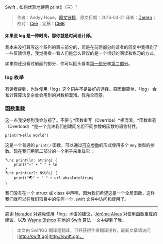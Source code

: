 Swift：如何优雅地使用 print()（三）"

> 作者：Andyy Hope，[原文链接](https://medium.com/swift-programming/swift-pretty-in-print-pt-3-22dbc52c412c#)，原文日期：2016-04-21
> 译者：[Darren](https://github.com/Harman-darrenchen)；校对：[Cee](https://github.com/Cee)；定稿：[CMB](https://github.com/chenmingbiao)
  









#### 如果说 log 是一种时尚，那你就是时尚设计师。

我本来没打算写这个系列的第三部分的，但是在前两部分的读者的回复中我得到了一些反馈信息，我觉得看一看人们是怎么建议的是一个很好的阅读和练习的方式。

如果你还没看过前面的部分，你可以回头看看[第一部分](http://swift.gg/2016/08/03/swift-prettify-your-print-statements-pt-1/)和[第二部分](http://swift.gg/2016/08/23/swift-pretty-in-print-pt-2/)。



### log 枚举

有读者提到，也许使用「log」这个词并不是最好的选择。原因很简单，「log」 会和计算算法复杂度会用到的对数相混淆。我完全同意。

### 函数重载

这一点我没想到我会忽视了。不要与*函数重写（Override）*相混淆，*函数重载（Overload）*是一个允许我们创建同名但不同参数的函数的语言特性。

    
    print("Hello World")

这是一个普通的 `print()` 函数，可以通过[可变参数](https://developer.apple.com/library/ios/documentation/Swift/Conceptual/Swift_Programming_Language/Functions.html#//apple_ref/doc/uid/TP40014097-CH10-ID158)的形式使用多个 `Any` 类型的参数。现在我们用第二部分的一个例子来重载它：

    
    func print(ln: String) {
        print("✏️" + " " + ln
    }
    func print(url: NSURL) {
        print("🌏" + " " + url.absoluteString
    }

我们没有在一个 struct 或 class 中声明，因为我们希望这是一个全局函数，这样我们就可以在我们项目中的任何一个 .swift 文件中访问和使用了。

---

感谢 [Neradoc](https://medium.com/u/5019d2d3b0ad) 对避免使用「log」术语的建议，[Jérôme Alves](https://medium.com/u/953da4a7dd9e) 对使用函数重载的建议，以及 [Wayne Bishop](https://medium.com/u/a3ef8a71c02c) 在他的 [Swift 算法](http://swiftalgorithms.curated.co/) 一文中提到了我。

> 本文由 SwiftGG 翻译组翻译，已经获得作者翻译授权，最新文章请访问 [http://swift.gg](http://swift.gg)。